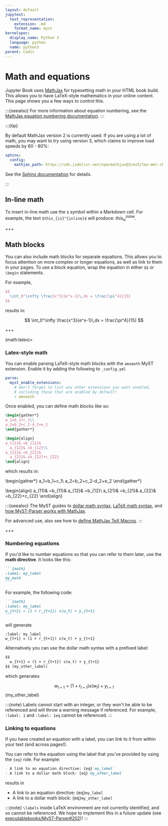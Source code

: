 ```yaml
---
layout: default
jupytext:
  text_representation:
    extension: .md
    format_name: myst
kernelspec:
  display_name: Python 3
  language: python
  name: python3
parent: Codis
---
```


# Math and equations

Jupyter Book uses [MathJax](http://docs.mathjax.org/) for typesetting math in your HTML book build.
This allows you to have LaTeX-style mathematics in your online content.
This page shows you a few ways to control this.

:::{seealso}
For more information about equation numbering,
see the [MathJax equation numbering documentation](http://docs.mathjax.org/en/v2.7-latest/tex.html#automatic-equation-numbering).
:::

:::{tip}

By default MathJax version 2 is currently used.
If you are using a lot of math, you may want to try using version 3, which claims to improve load speeds by 60 - 80%:

```yaml
sphinx:
  config:
    mathjax_path: https://cdn.jsdelivr.net/npm/mathjax@3/es5/tex-mml-chtml.js
```

See the [Sphinx documentation](sphinx:sphinx.ext.mathjax) for details.

:::

## In-line math

To insert in-line math use the `$` symbol within a Markdown cell.
For example, the text `$this_{is}^{inline}$` will produce: $this_{is}^{inline}$.

+++

## Math blocks

You can also include math blocks for separate equations. This allows you to focus attention
on more complex or longer equations, as well as link to them in your pages. To use a block
equation, wrap the equation in either `$$` or `\begin` statements.

For example,

```latex
$$
  \int_0^\infty \frac{x^3}{e^x-1}\,dx = \frac{\pi^4}{15}
$$
```

results in:

$$
  \int_0^\infty \frac{x^3}{e^x-1}\,dx = \frac{\pi^4}{15}
$$

+++

(math:latex)=
### Latex-style math

You can enable parsing LaTeX-style math blocks with the `amsmath` MyST extension. Enable it by adding the following to `_config.yml`

```yaml
parse:
  myst_enable_extensions:
    # don't forget to list any other extensions you want enabled,
    # including those that are enabled by default!
    - amsmath
```

Once enabled, you can define math blocks like so:

```latex
\begin{gather*}
a_1=b_1+c_1\\
a_2=b_2+c_2-d_2+e_2
\end{gather*}

\begin{align}
a_{11}& =b_{11}&
  a_{12}& =b_{12}\\
a_{21}& =b_{21}&
  a_{22}& =b_{22}+c_{22}
\end{align}
```

which results in:

\begin{gather*}
a_1=b_1+c_1\\
a_2=b_2+c_2-d_2+e_2
\end{gather*}

\begin{align}
a_{11}& =b_{11}&
  a_{12}& =b_{12}\\
a_{21}& =b_{21}&
  a_{22}& =b_{22}+c_{22}
\end{align}

:::{seealso}
The MyST guides to [dollar math syntax](myst-parser:syntax/math), [LaTeX math syntax](myst-parser:syntax/amsmath), and [how MyST-Parser works with MathJax](myst-parser:syntax/mathjax).

For advanced use, also see how to [define MathJax TeX Macros](sphinx/tex-macros).
:::

+++

### Numbering equations

If you'd like to number equations so that you can refer to them later, use the **math directive**.
It looks like this:

````md
```{math}
:label: my_label
my_math
```
````

For example, the following code:

````md
```{math}
:label: my_label
w_{t+1} = (1 + r_{t+1}) s(w_t) + y_{t+1}
```
````

will generate

```{math}
:label: my_label
w_{t+1} = (1 + r_{t+1}) s(w_t) + y_{t+1}
```

Alternatively you can use the dollar math syntax with a prefixed label:

```md
$$
  w_{t+1} = (1 + r_{t+1}) s(w_t) + y_{t+1}
$$ (my_other_label)
```

which generates

$$
  w_{t+1} = (1 + r_{t+1}) s(w_t) + y_{t+1}
$$ (my_other_label)

:::{note}
Labels cannot start with an integer, or they won't be able to be referenced and
will throw a warning message if referenced. For example, `:label: 1` and `:label: 1eq` cannot
be referenced.
:::

### Linking to equations

If you have created an equation with a label, you can link to it from within your text
(and across pages!).

You can refer to the equation using the label that you've provided by using
the `{eq}` role. For example:

```md
- A link to an equation directive: {eq}`my_label`
- A link to a dollar math block: {eq}`my_other_label`
```

results in

- A link to an equation directive: {eq}`my_label`
- A link to a dollar math block: {eq}`my_other_label`

:::{note}
`\labels` inside LaTeX environment are not currently identified, and so cannot be referenced.
We hope to implement this in a future update (see [executablebooks/MyST-Parser#202](https://github.com/executablebooks/MyST-Parser/issues/202))!
:::
